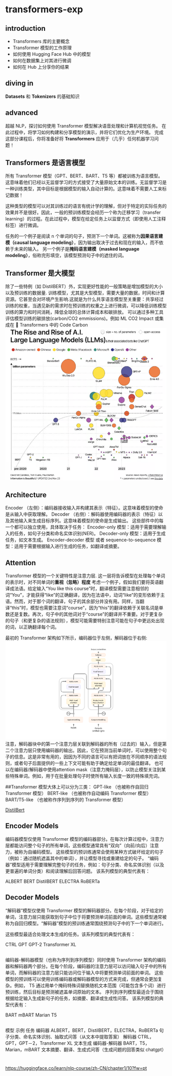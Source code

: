 # transformers-exp
## introduction
- Transformers 库的主要概念
- Transformer 模型的工作原理 
- 如何使用 Hugging Face Hub 中的模型
- 如何在数据集上对其进行微调
- 如何在 Hub 上分享你的结果

## diving in
**Datasets** 和 **Tokenizers** 的基础知识

## advanced
超越 NLP，探讨如何使用 Transformer 模型解决语音处理和计算机视觉任务。
在此过程中，将学习如何构建和分享模型的演示，并将它们优化为生产环境。
完成这部分课程后，你将准备好将 **Transformers** 应用于（几乎）任何机器学习问题！

## Transformers 是语言模型
所有 Transformer 模型（GPT、BERT、BART、T5 等）都被训练为语言模型。这意味着他们已经以无监督学习的方式接受了大量原始文本的训练。无监督学习是一种训练类型，其中目标是根据模型的输入自动计算的。这意味着不需要人工来标记数据！

这种类型的模型可以对其训练过的语言有统计学的理解，但对于特定的实际任务的效果并不是很好。因此，一般的预训练模型会经历一个称为迁移学习（transfer learning）的过程。在此过程中，模型在给定任务上以监督方式（即使用人工注释标签）进行微调。

任务的一个例子是阅读 n 个单词的句子，预测下一个单词。这被称为**因果语言建模（causal language modeling）**，因为输出取决于过去和现在的输入，而不依赖于未来的输入。
另一个例子是**掩码语言建模（masked language modeling）**，俗称完形填空，该模型预测句子中的遮住的词。

## Transformer 是大模型
除了一些特例（如 DistilBERT）外，实现更好性能的一般策略是增加模型的大小以及预训练的数据量. 
训练模型，尤其是大型模型，需要大量的数据，时间和计算资源。它甚至会对环境产生影响.这就是为什么共享语言模型至关重要：共享经过训练的权重，当遇见新的需求时在预训练的权重之上进行微调，可以降低训练模型训练的算力和时间消耗，降低全球的总体计算成本和碳排放。
可以通过多种工具评估模型训练的碳排放(carbon/CO2 emmissions)。例如 ML CO2 Impact 或集成在 🤗 Transformers 中的 Code Carbon 
![llm parameters](image-1.png)

## Architecture
Encoder （左侧）：编码器接收输入并构建其表示（特征）。这意味着模型的使命是从输入中获取理解。
Decoder （右侧）：解码器使用编码器的表示（特征）以及其他输入来生成目标序列。这意味着模型的使命是生成输出。
这些部件中的每一个都可以独立使用，具体取决于任务：
Encoder-only 模型：适用于需要理解输入的任务，如句子分类和命名实体识别(NER)。
Decoder-only 模型：适用于生成任务，如文本生成。
Encoder-decoder 模型 或者 sequence-to-sequence 模型：适用于需要根据输入进行生成的任务，如翻译或摘要。

## Attention
Transformer 模型的一个关键特性是注意力层. 这一层将告诉模型在处理每个单词的表示时，对不同单词的**重视（忽略）程度**
考虑一个例子，假如我们要将英语翻译成法语。给定输入“You like this course”时，翻译模型需要注意相邻的词“You”，才能获得“like”的正确翻译，因为在法语中，动词“like”的变形依赖于主语。然而，对于那个词的翻译，句子的其余部分并没有用。同样，当翻译“this”时，模型也需要注意词“course”，因为“this”的翻译依赖于关联名词是单数还是复数。再次，句子中的其他词对于“course”的翻译并不重要。对于更复杂的句子（和更复杂的语法规则），模型可能需要特别注意可能在句子中更远处出现的词，以正确翻译每个词。

最初的 Transformer 架构如下所示，编码器位于左侧，解码器位于右侧:
![transformer-architecture](image-2.png)
注意，解码器块中的第一个注意力层关联到解码器的所有（过去的）输入，但是第二个注意力层只使用编码器的输出。因此，它在预测当前单词时，可以使用整个句子的信息。这是非常有用的，因因为不同的语言可以有把词放在不同顺序的语法规则，或者句子后面提供的一些上下文可能有助于确定给定单词的最佳翻译。
也可以在编码器/解码器中使用attention mask（注意力掩码层），以防止模型关注到某些特殊单词。例如，用于在批量处理句子时使所有输入长度一致的特殊填充词。

##Transformer 模型大体上可以分为三类：
GPT-like （也被称作自回归 Transformer 模型）
BERT-like （也被称作自动编码 Transformer 模型）
BART/T5-like （也被称作序列到序列的 Transformer 模型）

[DistilBert](image.png)
## Encoder Models
编码器模型仅使用 Transformer 模型的编码器部分。在每次计算过程中，注意力层都能访问整个句子的所有单词，这些模型通常具有“双向”（向前/向后）注意力，被称为自编码模型。
这些模型的预训练通常会使用某种方式破坏给定的句子（例如：通过随机遮盖其中的单词），并让模型寻找或重建给定的句子。
“编码器”模型适用于需要理解完整句子的任务，例如：句子分类、命名实体识别（以及更普遍的单词分类）和阅读理解后回答问题。
该系列模型的典型代表有：

ALBERT
BERT
DistilBERT
ELECTRA
RoBERTa

## Decoder Models
“解码器”模型仅使用 Transformer 模型的解码器部分。在每个阶段，对于给定的单词，注意力层只能获取到句子中位于将要预测单词前面的单词。这些模型通常被称为自回归模型。“解码器”模型的预训练通常围绕预测句子中的下一个单词进行。

这些模型最适合处理文本生成的任务。该系列模型的典型代表有：

CTRL
GPT
GPT-2
Transformer XL

## 
编码器-解码器模型（也称为序列到序列模型）同时使用 Transformer 架构的编码器和解码器两个部分。在每个阶段，编码器的注意力层可以访问输入句子中的所有单词，而解码器的注意力层只能访问位于输入中将要预测单词前面的单词。
这些模型的预训练可以使用训练编码器或解码器模型的方式来完成，但通常会更加复杂。例如， T5 通过用单个掩码特殊词替换随机文本范围（可能包含多个词）进行预训练，然后目标是预测被遮盖单词原始的文本。
序列到序列模型最适合于围绕根据给定输入生成新句子的任务，如摘要、翻译或生成性问答。
该系列模型的典型代表有：

BART
mBART
Marian
T5
##
模型	示例	任务
编码器	ALBERT，BERT，DistilBERT，ELECTRA，RoBERTa	句子分类、命名实体识别、抽取式问答（从文本中提取答案）
解码器	CTRL，GPT，GPT－2，Transformer XL	文本生成
编码器-解码器	BART，T5，Marian，mBART	文本摘要、翻译、生成式问答（生成问题的回答类似 chatgpt）

#
https://huggingface.co/learn/nlp-course/zh-CN/chapter1/10?fw=pt

